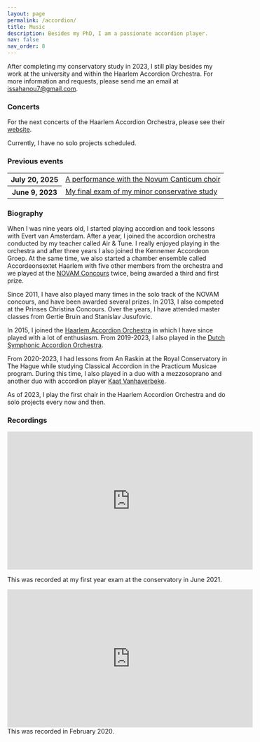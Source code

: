 ```yaml
---
layout: page
permalink: /accordion/
title: Music
description: Besides my PhD, I am a passionate accordion player.
nav: false
nav_order: 8
---
```


After completing my conservatory study in 2023, I still play besides my work at the university and within the Haarlem Accordion Orchestra. For more information and requests, please send me an email at <a href="mailto:issahanou7@gmail.com">issahanou7@gmail.com</a>.

<h3>Concerts</h3>
For the next concerts of the Haarlem Accordion Orchestra, please see their <a href="https://www.haarlemsaccordeonorkest.nl/agenda">website</a>.

Currently, I have no solo projects scheduled. 

<h3>Previous events</h3>
<div class="table-responsive">
    <table class="table table-sm table-borderless">
        <tr>
            <th scope="row">July 20, 2025</th>
            <td>
                <a class="news-title" href="/music_news/novum-canticum25">A performance with the Novum Canticum choir</a>
            </td>
        </tr>
        <tr>
            <th scope="row">June 9, 2023</th>
            <td>
                <a class="news-title" href="/news/exam">My final exam of my minor conservative study</a>
            </td>
        </tr>
    </table>
</div>


<h3>Biography</h3>
When I was nine years old, I started playing accordion and took lessons with Evert van Amsterdam. After a year, I joined the accordion orchestra conducted by my teacher called Air & Tune. I really enjoyed playing in the orchestra and after three years I also joined the <it>Kennemer Accordeon Groep</it>. At the same time, we also started a chamber ensemble called Accordeonsextet Haarlem with five other members from the orchestra and we played at the <a href="https://novam.net/activiteiten/solisten-en-kamermuziek-concours/uitslagen-solisten-en-kamermuziek-concours/">NOVAM Concours</a> twice, being awarded a third and first prize. 

Since 2011, I have also played many times in the solo track of the NOVAM concours, and have been awarded several prizes. In 2013, I also competed at the Prinses Christina Concours. Over the years, I have attended master classes from Gertie Bruin and Stanislav Jusufovic. 

In 2015, I joined the <a href="https://www.haarlemsaccordeonorkest.nl">Haarlem Accordion Orchestra</a> in which I have since played with a lot of enthusiasm. From 2019-2023, I also played in the <a href="https://www.nsao.nl">Dutch Symphonic Accordion Orchestra</a>.

From 2020-2023, I had lessons from An Raskin at the Royal Conservatory in The Hague while studying Classical Accordion in the Practicum Musicae program. During this time, I also played in a duo with a mezzosoprano and another duo with accordion player <a href="https://www.kaatvanhaverbeke.be">Kaat Vanhaverbeke</a>.

As of 2023, I play the first chair in the Haarlem Accordion Orchestra and do solo projects every now and then.

<h3>Recordings</h3>

<iframe width="560" height="315" src="https://www.youtube.com/embed/p0ORh5-VcpE?si=M9fa0WJI5Uvz6ESw" title="Sonate Nr.2 - Wladislaw Solotarjow" frameborder="0" allow="accelerometer; clipboard-write; encrypted-media; gyroscope; picture-in-picture; web-share" allowfullscreen></iframe>
<p>This was recorded at my first year exam at the conservatory in June 2021.</p>

<iframe width="560" height="315" src="https://www.youtube.com/embed/6jmhLG7U8Dk?si=NgNujRusboGytodN" title=" Sonate in D-klein - Domenico Scarlatti" frameborder="0" allow="accelerometer; clipboard-write; encrypted-media; gyroscope; picture-in-picture; web-share" allowfullscreen></iframe>
This was recorded in February 2020. 